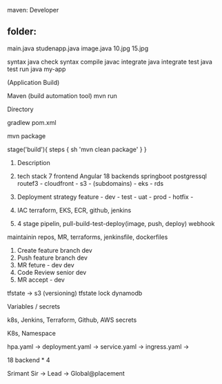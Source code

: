 maven: Developer

folder:
-----------
main.java
studenapp.java
image.java
10.jpg
15.jpg


syntax      java check syntax
compile     javac
integrate   java integrate
test        java test
run         java my-app


(Application Build)

Maven (build automation tool)
mvn run

Directory

gradlew
pom.xml

mvn package

stage('build'){
    steps {
        sh 'mvn clean package' 
    }
}


1. Description
2. tech stack 7 frontend Angular 18 backends springboot postgressql
routef3 - cloudfront - s3 - (subdomains) - eks - rds
3. Deployment strategy
feature -
dev -
test -
uat -
prod -
hotfix -

4. IAC terraform, EKS, ECR, github, jenkins
5. 4 stage pipelin, pull-build-test-deploy(image, push, deploy)
webhook 

maintainin repos, MR, terraforms, jenkinsfile, dockerfiles

1. Create feature branch dev
2. Push feature branch dev
3. MR feture - dev dev
4. Code Review senior dev
5. MR accept - dev

tfstate -> s3 (versioning) 
tfstate lock dynamodb

Variables / secrets

k8s, Jenkins, Terraform, Github, AWS secrets


K8s, Namespace


hpa.yaml -> 
deployment.yaml -> 
service.yaml -> 
ingress.yaml -> 

18 backend * 4










Srimant Sir -> Lead -> Global@placement
